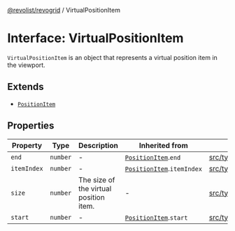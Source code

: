 [@revolist/revogrid](README.md) / VirtualPositionItem

# Interface: VirtualPositionItem

`VirtualPositionItem` is an object that represents a virtual position item
in the viewport.

## Extends

- [`PositionItem`](Interface.PositionItem.md)

## Properties

| Property | Type | Description | Inherited from | Defined in |
| ------ | ------ | ------ | ------ | ------ |
| `end` | `number` | - | [`PositionItem`](Interface.PositionItem.md).`end` | [src/types/interfaces.ts:565](https://github.com/revolist/revogrid/blob/b6cbd022f95d7e046d6bc88abeaf01a3bc067577/src/types/interfaces.ts#L565) |
| `itemIndex` | `number` | - | [`PositionItem`](Interface.PositionItem.md).`itemIndex` | [src/types/interfaces.ts:563](https://github.com/revolist/revogrid/blob/b6cbd022f95d7e046d6bc88abeaf01a3bc067577/src/types/interfaces.ts#L563) |
| `size` | `number` | The size of the virtual position item. | - | [src/types/interfaces.ts:542](https://github.com/revolist/revogrid/blob/b6cbd022f95d7e046d6bc88abeaf01a3bc067577/src/types/interfaces.ts#L542) |
| `start` | `number` | - | [`PositionItem`](Interface.PositionItem.md).`start` | [src/types/interfaces.ts:564](https://github.com/revolist/revogrid/blob/b6cbd022f95d7e046d6bc88abeaf01a3bc067577/src/types/interfaces.ts#L564) |
